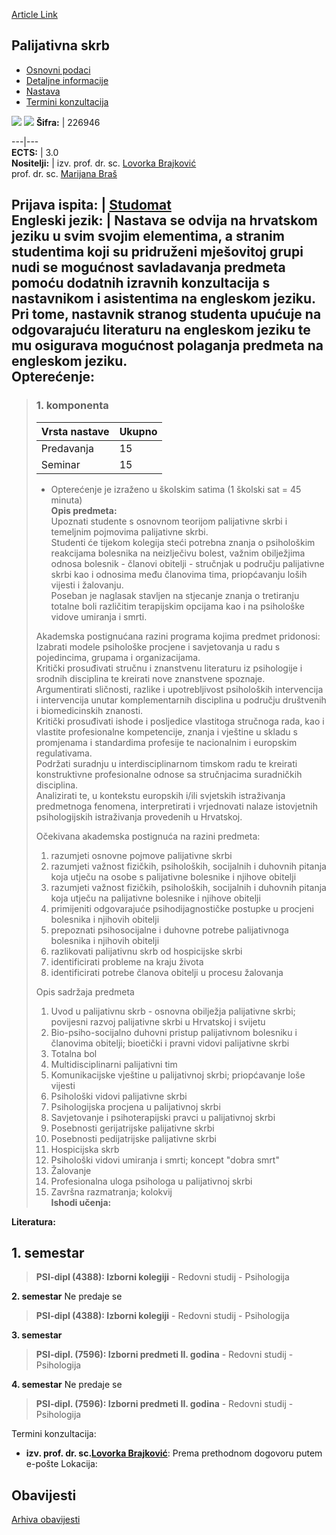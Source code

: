[Article Link](https://www.fhs.hr/predmet/palskr)

## Palijativna skrb
  * [Osnovni podaci](https://www.fhs.hr/predmet/palskr#v1id-904848_703233_1_0 "Osnovni podaci")
  * [Detaljne informacije](https://www.fhs.hr/predmet/palskr#v1id-904848_703233_1_1 "Detaljne informacije")
  * [Nastava](https://www.fhs.hr/predmet/palskr#v1id-904848_703233_1_2 "Nastava")
  * [Termini konzultacija](https://www.fhs.hr/predmet/palskr#v1id-904848_703233_1_3 "Termini konzultacija")


[![](https://www.fhs.hr/img/flags/gif/hr.gif)](https://www.fhs.hr/predmet/palskr) [![](https://www.fhs.hr/img/flags/gif/gb.gif)](https://www.fhs.hr/en/course/palcar)
**Šifra:** |  226946  
  
---|---  
**ECTS:** |  3.0   
**Nositelji:** |  izv. prof. dr. sc. [Lovorka Brajković](https://www.fhs.hr/djelatnik/lovorka.brajkovic)   
prof. dr. sc. [Marijana Braš](https://www.fhs.hr/djelatnik/marijana.bras)   
  
**Prijava ispita:** |  [Studomat](http://www.isvu.hr/studomat)  
**Engleski jezik:** |  Nastava se odvija na hrvatskom jeziku u svim svojim elementima, a stranim studentima koji su pridruženi mješovitoj grupi nudi se mogućnost savladavanja predmeta pomoću dodatnih izravnih konzultacija s nastavnikom i asistentima na engleskom jeziku. Pri tome, nastavnik stranog studenta upućuje na odgovarajuću literaturu na engleskom jeziku te mu osigurava mogućnost polaganja predmeta na engleskom jeziku.   
**Opterećenje:**  
---  
> ### 1. komponenta
> | Vrsta nastave | Ukupno  
> ---|---  
> Predavanja | 15  
> Seminar | 15  
> * Opterećenje je izraženo u školskim satima (1 školski sat = 45 minuta)   
**Opis predmeta:**  
> Upoznati studente s osnovnom teorijom palijativne skrbi i temeljnim pojmovima palijativne skrbi.   
>  Studenti će tijekom kolegija steći potrebna znanja o psihološkim reakcijama bolesnika na neizlječivu bolest, važnim obilježjima odnosa bolesnik - članovi obitelji - stručnjak u području palijativne skrbi kao i odnosima među članovima tima, priopćavanju loših vijesti i žalovanju.   
>  Poseban je naglasak stavljen na stjecanje znanja o tretiranju totalne boli različitim terapijskim opcijama kao i na psihološke vidove umiranja i smrti.  
>    
>  Akademska postignućana razini programa kojima predmet pridonosi:   
>  Izabrati modele psihološke procjene i savjetovanja u radu s pojedincima, grupama i organizacijama.  
>  Kritički prosuđivati stručnu i znanstvenu literaturu iz psihologije i srodnih disciplina te kreirati nove znanstvene spoznaje.  
>  Argumentirati sličnosti, razlike i upotrebljivost psiholoških intervencija i intervencija unutar komplementarnih disciplina u području društvenih i biomedicinskih znanosti.  
>  Kritički prosuđivati ishode i posljedice vlastitoga stručnoga rada, kao i vlastite profesionalne kompetencije, znanja i vještine u skladu s promjenama i standardima profesije te nacionalnim i europskim regulativama.  
>  Podržati suradnju u interdisciplinarnom timskom radu te kreirati konstruktivne profesionalne odnose sa stručnjacima suradničkih disciplina.  
>  Analizirati te, u kontekstu europskih i/ili svjetskih istraživanja predmetnoga fenomena, interpretirati i vrjednovati nalaze istovjetnih psihologijskih istraživanja provedenih u Hrvatskoj.  
>    
>  Očekivana akademska postignuća na razini predmeta:   
>  1. razumjeti osnovne pojmove palijativne skrbi  
>  2. razumjeti važnost fizičkih, psiholoških, socijalnih i duhovnih pitanja koja utječu na osobe s palijativne bolesnike i njihove obitelji  
>  3. razumjeti važnost fizičkih, psiholoških, socijalnih i duhovnih pitanja koja utječu na palijativne bolesnike i njihove obitelji  
>  4. primijeniti odgovarajuće psihodijagnostičke postupke u procjeni bolesnika i njihovih obitelji  
>  5. prepoznati psihosocijalne i duhovne potrebe palijativnoga bolesnika i njihovih obitelji  
>  6. razlikovati palijativnu skrb od hospicijske skrbi  
>  7. identificirati probleme na kraju života  
>  8. identificirati potrebe članova obitelji u procesu žalovanja  
>    
>  Opis sadržaja predmeta   
>  1. Uvod u palijativnu skrb - osnovna obilježja palijativne skrbi; povijesni razvoj palijativne skrbi u Hrvatskoj i svijetu  
>  2. Bio-psiho-socijalno duhovni pristup palijativnom bolesniku i članovima obitelji; bioetički i pravni vidovi palijativne skrbi  
>  3. Totalna bol  
>  4. Multidisciplinarni palijativni tim  
>  5. Komunikacijske vještine u palijativnoj skrbi; priopćavanje loše vijesti  
>  6. Psihološki vidovi palijativne skrbi  
>  7. Psihologijska procjena u palijativnoj skrbi  
>  8. Savjetovanje i psihoterapijski pravci u palijativnoj skrbi  
>  9. Posebnosti gerijatrijske palijativne skrbi  
>  10. Posebnosti pedijatrijske palijativne skrbi  
>  11. Hospicijska skrb  
>  12. Psihološki vidovi umiranja i smrti; koncept "dobra smrt"  
>  13. Žalovanje  
>  14. Profesionalna uloga psihologa u palijativnoj skrbi  
>  15. Završna razmatranja; kolokvij  
**Ishodi učenja:**  

  
**Literatura:**  

  
**1. semestar**  
---  
> **PSI-dipl (4388): Izborni kolegiji** - Redovni studij - Psihologija  
>   
  
**2. semestar** Ne predaje se  
> **PSI-dipl (4388): Izborni kolegiji** - Redovni studij - Psihologija  
>   
  
**3. semestar**  
> **PSI-dipl. (7596): Izborni predmeti II. godina** - Redovni studij - Psihologija  
>   
  
**4. semestar** Ne predaje se  
> **PSI-dipl. (7596): Izborni predmeti II. godina** - Redovni studij - Psihologija  
>   
Termini konzultacija: 
  * **izv. prof. dr. sc.[Lovorka Brajković](https://www.fhs.hr/djelatnik/lovorka.brajkovic)**: 
Prema prethodnom dogovoru putem e-pošte
Lokacija: 


## Obavijesti
[Arhiva obavijesti](https://www.fhs.hr/predmet/palskr?@=21gb3#news_121270 "Arhiva obavijesti")
